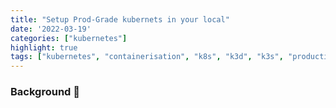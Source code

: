 ```yaml
---
title: "Setup Prod-Grade kubernets in your local"
date: '2022-03-19'
categories: ["kubernetes"]
highlight: true
tags: ["kubernetes", "containerisation", "k8s", "k3d", "k3s", "production k3d"]
---
```

### Background 🧐
